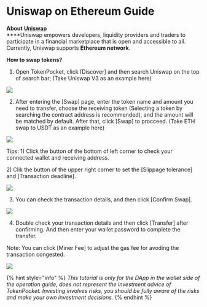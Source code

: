 # Uniswap on Ethereum Guide

**About** [**Uniswap**](https://uniswap.org/)  
****Uniswap empowers developers, liquidity providers and traders to participate in a financial marketplace that is open and accessible to all. Currently, Uniswap supports **Ethereum network**.

**How to swap tokens?**  
1. Open TokenPocket, click \[Discover\] and then search Uniswap on the top of search bar; \(Take Uniswap V3 as an example here\)

![](../../.gitbook/assets/b1%20%281%29.jpg)

2. After entering the \[Swap\] page, enter the token name and amount you need to transfer, choose the receiving token \(Selecting a token by searching the contract address is recommended\), and the amount will be matched by default. After that, click \[Swap\] to procceed. \(Take ETH swap to USDT as an example here\)

![](../../.gitbook/assets/uni1.jpg)

Tips: 1\) Click the button of the bottom of left corner to check your connected wallet and receiving address.

2\) Clik the button of the upper right corner to set the \[Slippage tolerance\] and \[Transaction deadline\]. 

![](../../.gitbook/assets/uni3.png)

3. You can check the transaction details, and then click \[Confirm Swap\].

![](../../.gitbook/assets/uni2.jpg)

4. Double check your transaction details and then click \[Transfer\] after confirming. And then enter your wallet password to complete the transfer. 

Note: You can click \[Miner Fee\] to adjust the gas fee for avoding the transaction congested.

![](../../.gitbook/assets/uni4.jpg)

{% hint style="info" %}
_This tutorial is only for the DApp in the wallet side of the operation guide, does not represent the investment advice of TokenPocket. Investing involves risks, you should be fully aware of the risks and make your own investment decisions._
{% endhint %}

